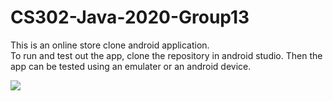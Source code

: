# CS302-Java-2020-Group13
This is an online store clone android application.<br/>
To run and test out the app, clone the repository in android studio. Then the app can be tested using an emulater or an android device.

![](/gif/SVID-20200916-003035-1.gif)
